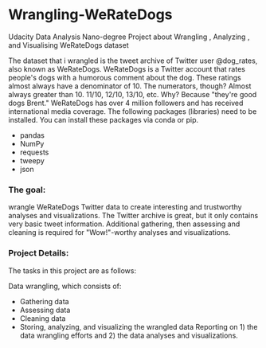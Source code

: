 # Wrangling-WeRateDogs
Udacity Data Analysis Nano-degree Project about Wrangling , Analyzing , and Visualising WeRateDogs dataset

The dataset that i wrangled is the tweet archive of Twitter user @dog_rates, also known as WeRateDogs. WeRateDogs is a Twitter account that rates people's dogs with a humorous comment about the dog. These ratings almost always have a denominator of 10. The numerators, though? Almost always greater than 10. 11/10, 12/10, 13/10, etc. Why? Because "they're good dogs Brent." WeRateDogs has over 4 million followers and has received international media coverage.
The following packages (libraries) need to be installed. You can install these packages via conda or pip.
- pandas
- NumPy
- requests
- tweepy
- json

### The goal:
wrangle WeRateDogs Twitter data to create interesting and trustworthy analyses and visualizations. The Twitter archive is great, but it only contains very basic tweet information. Additional gathering, then assessing and cleaning is required for "Wow!"-worthy analyses and visualizations.

### Project Details:
The tasks in this project are as follows:

Data wrangling, which consists of:
- Gathering data
- Assessing data
- Cleaning data
- Storing, analyzing, and visualizing the wrangled data
Reporting on 1) the data wrangling efforts and 2) the data analyses and visualizations.
